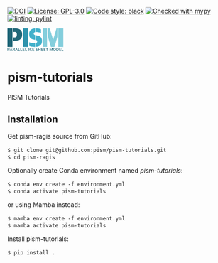 [![DOI](https://zenodo.org/badge/562988605.svg)](https://zenodo.org/badge/latestdoi/562988605)
[![License: GPL-3.0](https://img.shields.io:/github/license/pism/pypac)](https://opensource.org/licenses/GPL-3.0)
[![Code style: black](https://img.shields.io/badge/code%20style-black-000000.svg)](https://github.com/psf/black)
[![Checked with mypy](http://www.mypy-lang.org/static/mypy_badge.svg)](http://mypy-lang.org/)
[![linting: pylint](https://img.shields.io/badge/linting-pylint-yellowgreen)](https://github.com/pylint-dev/pylint)


<img src="pism_logo.png" alt="PISM logo" width="25%"/>


# pism-tutorials
PISM Tutorials


## Installation

Get pism-ragis source from GitHub:

    $ git clone git@github.com:pism/pism-tutorials.git
    $ cd pism-ragis

Optionally create Conda environment named *pism-tutorials*:

    $ conda env create -f environment.yml
    $ conda activate pism-tutorials

or using Mamba instead:

    $ mamba env create -f environment.yml
    $ mamba activate pism-tutorials

Install pism-tutorials:

    $ pip install .
